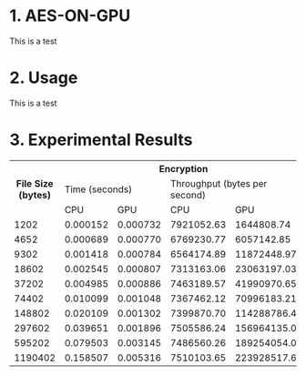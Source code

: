 # 1. AES-ON-GPU
This is a test

# 2. Usage
This is a test

# 3. Experimental Results
<table class="tg">
  <tr>
    <th class="tg-us36" rowspan="3">File Size (bytes)</th>
    <th class="tg-us36" colspan="4">Encryption</th>
    <th class="tg-yw4l" colspan="4">Decryption</th>
  </tr>
  <tr>
    <td class="tg-us36" colspan="2">Time (seconds)</td>
    <td class="tg-yw4l" colspan="2">Throughput (bytes per second)</td>
    <td class="tg-yw4l" colspan="2">Time (seconds)</td>
    <td class="tg-yw4l" colspan="2">Throughput (bytes per second)</td>
  </tr>
  <tr>
    <td class="tg-us36">CPU</td>
    <td class="tg-us36">GPU</td>
    <td class="tg-yw4l">CPU</td>
    <td class="tg-yw4l">GPU</td>
    <td class="tg-yw4l">CPU</td>
    <td class="tg-yw4l">GPU</td>
    <td class="tg-yw4l">CPU</td>
    <td class="tg-yw4l">GPU</td>
  </tr>
  <tr>
    <td class="tg-yw4l">1202</td>
    <td class="tg-yw4l">0.000152</td>
    <td class="tg-yw4l">0.000732</td>
    <td class="tg-yw4l">7921052.63</td>
    <td class="tg-yw4l">1644808.74</td>
    <td class="tg-yw4l">0.000264</td>
    <td class="tg-yw4l">0.000771</td>
    <td class="tg-yw4l">4560606.06</td>
    <td class="tg-yw4l">1561608.30</td>
  </tr>
  <tr>
    <td class="tg-yw4l">4652</td>
    <td class="tg-yw4l">0.000689</td>
    <td class="tg-yw4l">0.000770</td>
    <td class="tg-yw4l">6769230.77</td>
    <td class="tg-yw4l">6057142.85</td>
    <td class="tg-yw4l">0.001168</td>
    <td class="tg-yw4l">0.000821</td>
    <td class="tg-yw4l">3993150.68</td>
    <td class="tg-yw4l">5680876.98</td>
  </tr>
  <tr>
    <td class="tg-yw4l">9302</td>
    <td class="tg-yw4l">0.001418</td>
    <td class="tg-yw4l">0.000784</td>
    <td class="tg-yw4l">6564174.89</td>
    <td class="tg-yw4l">11872448.97</td>
    <td class="tg-yw4l">0.002081</td>
    <td class="tg-yw4l">0.000790</td>
    <td class="tg-yw4l">4472849.59</td>
    <td class="tg-yw4l">11782278.48</td>
  </tr>
  <tr>
    <td class="tg-yw4l">18602</td>
    <td class="tg-yw4l">0.002545</td>
    <td class="tg-yw4l">0.000807</td>
    <td class="tg-yw4l">7313163.06</td>
    <td class="tg-yw4l">23063197.03</td>
    <td class="tg-yw4l">0.003889</td>
    <td class="tg-yw4l">0.000821</td>
    <td class="tg-yw4l">4785806.12</td>
    <td class="tg-yw4l">22669914.74</td>
  </tr>
  <tr>
    <td class="tg-yw4l">37202</td>
    <td class="tg-yw4l">0.004985</td>
    <td class="tg-yw4l">0.000886</td>
    <td class="tg-yw4l">7463189.57</td>
    <td class="tg-yw4l">41990970.65</td>
    <td class="tg-yw4l">0.007196</td>
    <td class="tg-yw4l">0.000918</td>
    <td class="tg-yw4l">5170094.49</td>
    <td class="tg-yw4l">40527233.12</td>
  </tr>
  <tr>
    <td class="tg-yw4l">74402</td>
    <td class="tg-yw4l">0.010099</td>
    <td class="tg-yw4l">0.001048</td>
    <td class="tg-yw4l">7367462.12</td>
    <td class="tg-yw4l">70996183.21</td>
    <td class="tg-yw4l">0.014296</td>
    <td class="tg-yw4l">0.001040</td>
    <td class="tg-yw4l">5204532.74</td>
    <td class="tg-yw4l">71542307.69</td>
  </tr>
  <tr>
    <td class="tg-yw4l">148802</td>
    <td class="tg-yw4l">0.020109</td>
    <td class="tg-yw4l">0.001302</td>
    <td class="tg-yw4l">7399870.70</td>
    <td class="tg-yw4l">114288786.48</td>
    <td class="tg-yw4l">0.028493</td>
    <td class="tg-yw4l">0.001331</td>
    <td class="tg-yw4l">5222475.69</td>
    <td class="tg-yw4l">111798647.63</td>
  </tr>
  <tr>
    <td class="tg-yw4l">297602</td>
    <td class="tg-yw4l">0.039651</td>
    <td class="tg-yw4l">0.001896</td>
    <td class="tg-yw4l">7505586.24</td>
    <td class="tg-yw4l">156964135.02</td>
    <td class="tg-yw4l">0.056839</td>
    <td class="tg-yw4l">0.002018</td>
    <td class="tg-yw4l">5235911.96</td>
    <td class="tg-yw4l">147474727.45</td>
  </tr>
  <tr>
    <td class="tg-yw4l">595202</td>
    <td class="tg-yw4l">0.079503</td>
    <td class="tg-yw4l">0.003145</td>
    <td class="tg-yw4l">7486560.26</td>
    <td class="tg-yw4l">189254054.05</td>
    <td class="tg-yw4l">0.113610</td>
    <td class="tg-yw4l">0.003577</td>
    <td class="tg-yw4l">5239010.65</td>
    <td class="tg-yw4l">166397539.84</td>
  </tr>
  <tr>
    <td class="tg-yw4l">1190402</td>
    <td class="tg-yw4l">0.158507</td>
    <td class="tg-yw4l">0.005316</td>
    <td class="tg-yw4l">7510103.65</td>
    <td class="tg-yw4l">223928517.68</td>
    <td class="tg-yw4l">0.227203</td>
    <td class="tg-yw4l">0.005847</td>
    <td class="tg-yw4l">5239385.04</td>
    <td class="tg-yw4l">203592269.54</td>
  </tr>
</table>
